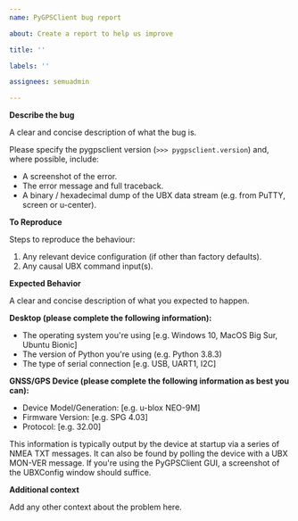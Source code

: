 ```yaml
---
name: PyGPSClient bug report

about: Create a report to help us improve

title: ''

labels: ''

assignees: semuadmin

---
```


**Describe the bug**

A clear and concise description of what the bug is.

Please specify the pygpsclient version (`>>> pygpsclient.version`) and, where possible, include:
 - A screenshot of the error.
 - The error message and full traceback.
 - A binary / hexadecimal dump of the UBX data stream (e.g. from PuTTY, screen or u-center).

**To Reproduce**

Steps to reproduce the behaviour:
1. Any relevant device configuration (if other than factory defaults).
2. Any causal UBX command input(s).

**Expected Behavior**

A clear and concise description of what you expected to happen.

**Desktop (please complete the following information):**

 - The operating system you're using [e.g. Windows 10, MacOS Big Sur, Ubuntu Bionic]
 - The version of Python you're using (e.g. Python 3.8.3)
 - The type of serial connection [e.g. USB, UART1, I2C]

**GNSS/GPS Device (please complete the following information as best you can):**

 - Device Model/Generation: [e.g. u-blox NEO-9M]
 - Firmware Version: [e.g. SPG 4.03]
 - Protocol: [e.g. 32.00]
 
This information is typically output by the device at startup via a series of NMEA TXT messages. 
It can also be found by polling the device with a UBX MON-VER message. If you're using the 
PyGPSClient GUI, a screenshot of the UBXConfig window should suffice.

**Additional context**

Add any other context about the problem here.
